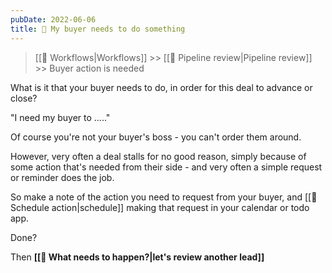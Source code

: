 ```yaml
---
pubDate: 2022-06-06
title: 👤 My buyer needs to do something
---
```


>[[🔁 Workflows|Workflows]] >> [[🔎 Pipeline review|Pipeline review]] >> Buyer action is needed

What is it that your buyer needs to do, in order for this deal to advance or close?

"I need my buyer to ....."

Of  course you're not your buyer's boss - you can't order them around.

However, very often a deal stalls for no good reason, simply because of some action that's needed from their side - and very often a simple request or reminder does the job.

So make a note of the action you need to request from your buyer, and [[📆 Schedule action|schedule]] making that request in your calendar or todo app.

Done?

Then **[[🚀 What needs to happen?|let's review another lead]]**
